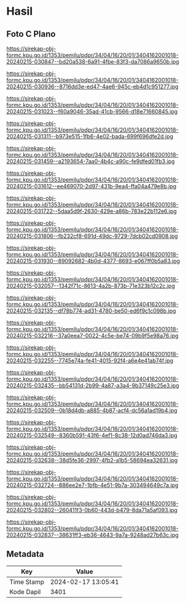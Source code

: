 # Hasil

## Foto C Plano

https://sirekap-obj-formc.kpu.go.id/1353/pemilu/pdpr/34/04/16/20/01/3404162001018-20240215-030847--bd20a538-6a91-4fbe-83f3-da7086a9650b.jpg

https://sirekap-obj-formc.kpu.go.id/1353/pemilu/pdpr/34/04/16/20/01/3404162001018-20240215-030936--8716dd3e-ed47-4ae6-945c-eb4d1c951277.jpg

https://sirekap-obj-formc.kpu.go.id/1353/pemilu/pdpr/34/04/16/20/01/3404162001018-20240215-031023--f60a9046-35ad-41cb-9566-d18e71660845.jpg

https://sirekap-obj-formc.kpu.go.id/1353/pemilu/pdpr/34/04/16/20/01/3404162001018-20240215-031311--b973e515-1fb6-4e02-bada-699f696dfe2d.jpg

https://sirekap-obj-formc.kpu.go.id/1353/pemilu/pdpr/34/04/16/20/01/3404162001018-20240215-031459--a2193654-7aa0-4b4c-a90c-fe9dfed01fb3.jpg

https://sirekap-obj-formc.kpu.go.id/1353/pemilu/pdpr/34/04/16/20/01/3404162001018-20240215-031612--ee469070-2d97-431b-9ea4-ffa04a479e8b.jpg

https://sirekap-obj-formc.kpu.go.id/1353/pemilu/pdpr/34/04/16/20/01/3404162001018-20240215-031722--5daa5d9f-2630-429e-a86b-783e22b112e6.jpg

https://sirekap-obj-formc.kpu.go.id/1353/pemilu/pdpr/34/04/16/20/01/3404162001018-20240215-031806--fb232cf8-691d-49dc-9729-7dcb02cd0908.jpg

https://sirekap-obj-formc.kpu.go.id/1353/pemilu/pdpr/34/04/16/20/01/3404162001018-20240215-031930--89092682-4b0d-4377-8693-e067ff0b5a83.jpg

https://sirekap-obj-formc.kpu.go.id/1353/pemilu/pdpr/34/04/16/20/01/3404162001018-20240215-032057--1342f71c-8613-4a2b-873b-71e323b12c2c.jpg

https://sirekap-obj-formc.kpu.go.id/1353/pemilu/pdpr/34/04/16/20/01/3404162001018-20240215-032135--df78b774-ad31-4780-be50-ed6f9c1c098b.jpg

https://sirekap-obj-formc.kpu.go.id/1353/pemilu/pdpr/34/04/16/20/01/3404162001018-20240215-032216--37a0eea7-0022-4c5e-be74-09b9f5e98a76.jpg

https://sirekap-obj-formc.kpu.go.id/1353/pemilu/pdpr/34/04/16/20/01/3404162001018-20240215-032255--7745e74a-fe41-4015-92f4-a6e4e41ab74f.jpg

https://sirekap-obj-formc.kpu.go.id/1353/pemilu/pdpr/34/04/16/20/01/3404162001018-20240215-032435--bb54131d-2b99-4a87-a3a4-9b37149c25e3.jpg

https://sirekap-obj-formc.kpu.go.id/1353/pemilu/pdpr/34/04/16/20/01/3404162001018-20240215-032509--0b18d4db-a885-4b87-acf4-dc56a1ad19b4.jpg

https://sirekap-obj-formc.kpu.go.id/1353/pemilu/pdpr/34/04/16/20/01/3404162001018-20240215-032549--8360b591-43f6-4ef1-8c38-12d0ad746da3.jpg

https://sirekap-obj-formc.kpu.go.id/1353/pemilu/pdpr/34/04/16/20/01/3404162001018-20240215-032638--38d5fe36-2997-4fb2-a1b5-58694ea32631.jpg

https://sirekap-obj-formc.kpu.go.id/1353/pemilu/pdpr/34/04/16/20/01/3404162001018-20240215-032724--886ee2e7-1bfb-4e51-9b7a-303494649c7a.jpg

https://sirekap-obj-formc.kpu.go.id/1353/pemilu/pdpr/34/04/16/20/01/3404162001018-20240215-032802--260411f3-0b60-443d-b479-8da71a5af093.jpg

https://sirekap-obj-formc.kpu.go.id/1353/pemilu/pdpr/34/04/16/20/01/3404162001018-20240215-032837--38631ff3-eb36-4643-9a7a-9248ad27b63c.jpg


## Metadata

| Key        | Value               |
| ---------- | ------------------- |
| Time Stamp | 2024-02-17 13:05:41 |
| Kode Dapil | 3401                |



